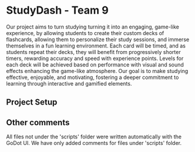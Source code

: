# StudyDash - Team 9
Our project aims to turn studying turning it into an engaging, game-like experience, by allowing students to create their custom decks of flashcards, allowing them to personalize their study sessions, and immerse themselves in a fun learning environment. Each card will be timed, and as students repeat their decks, they will benefit from progressively shorter timers, rewarding accuracy and speed with experience points. Levels for each deck will be achieved based on performance with visual and sound effects enhancing the game-like atmosphere. Our goal is to make studying effective, enjoyable, and motivating, fostering a deeper commitment to learning through interactive and gamified elements.
## Project Setup



## Other comments
All files not under the 'scripts' folder were written automatically with the GoDot UI. We have only added comments for files under 'scripts' folder. 
